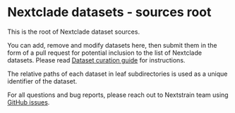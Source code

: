 # Nextclade datasets - sources root

This is the root of Nextclade dataset sources.

You can add, remove and modify datasets here, then submit them in the form of a pull request for potential inclusion to the list of Nextclade datasets. Please read [Dataset curation guide](../docs/dataset-curation-guide.md) for instructions.

The relative paths of each dataset in leaf subdirectories is used as a unique identifier of the dataset.

For all questions and bug reports, please reach out to Nextstrain team using [GitHub issues](https://github.com/nextstrain/nextclade_data/issues).
